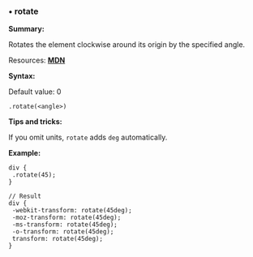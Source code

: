 ### <a name="rotate"></a> &#8226; rotate
**Summary:**

Rotates the element clockwise around its origin by the specified angle. 

Resources: **[MDN](https://developer.mozilla.org/en-US/docs/Web/CSS/transform#rotate)**

**Syntax:**

Default value: 0

    .rotate(<angle>)

**Tips and tricks:**

  If you omit units, `rotate` adds `deg` automatically.  
  
**Example:**

    div {
     .rotate(45);
    }
    
    // Result
    div {
     -webkit-transform: rotate(45deg);
     -moz-transform: rotate(45deg);
     -ms-transform: rotate(45deg);
     -o-transform: rotate(45deg);
     transform: rotate(45deg);
    }

